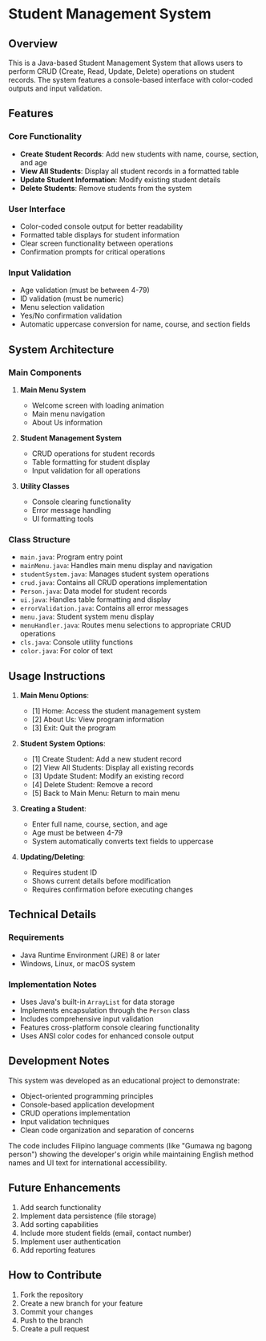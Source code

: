 # Student Management System

## Overview
This is a Java-based Student Management System that allows users to perform CRUD (Create, Read, Update, Delete) operations on student records. The system features a console-based interface with color-coded outputs and input validation.

## Features

### Core Functionality
- **Create Student Records**: Add new students with name, course, section, and age
- **View All Students**: Display all student records in a formatted table
- **Update Student Information**: Modify existing student details
- **Delete Students**: Remove students from the system

### User Interface
- Color-coded console output for better readability
- Formatted table displays for student information
- Clear screen functionality between operations
- Confirmation prompts for critical operations

### Input Validation
- Age validation (must be between 4-79)
- ID validation (must be numeric)
- Menu selection validation
- Yes/No confirmation validation
- Automatic uppercase conversion for name, course, and section fields

## System Architecture

### Main Components
1. **Main Menu System**
   - Welcome screen with loading animation
   - Main menu navigation
   - About Us information

2. **Student Management System**
   - CRUD operations for student records
   - Table formatting for student display
   - Input validation for all operations

3. **Utility Classes**
   - Console clearing functionality
   - Error message handling
   - UI formatting tools

### Class Structure
- `main.java`: Program entry point
- `mainMenu.java`: Handles main menu display and navigation
- `studentSystem.java`: Manages student system operations
- `crud.java`: Contains all CRUD operations implementation
- `Person.java`: Data model for student records
- `ui.java`: Handles table formatting and display
- `errorValidation.java`: Contains all error messages
- `menu.java`: Student system menu display
- `menuHandler.java`: Routes menu selections to appropriate CRUD operations
- `cls.java`: Console utility functions
- `color.java`: For color of text

## Usage Instructions

1. **Main Menu Options**:
   - [1] Home: Access the student management system
   - [2] About Us: View program information
   - [3] Exit: Quit the program

2. **Student System Options**:
   - [1] Create Student: Add a new student record
   - [2] View All Students: Display all existing records
   - [3] Update Student: Modify an existing record
   - [4] Delete Student: Remove a record
   - [5] Back to Main Menu: Return to main menu

3. **Creating a Student**:
   - Enter full name, course, section, and age
   - Age must be between 4-79
   - System automatically converts text fields to uppercase

4. **Updating/Deleting**:
   - Requires student ID
   - Shows current details before modification
   - Requires confirmation before executing changes

## Technical Details

### Requirements
- Java Runtime Environment (JRE) 8 or later
- Windows, Linux, or macOS system

### Implementation Notes
- Uses Java's built-in `ArrayList` for data storage
- Implements encapsulation through the `Person` class
- Includes comprehensive input validation
- Features cross-platform console clearing functionality
- Uses ANSI color codes for enhanced console output

## Development Notes

This system was developed as an educational project to demonstrate:
- Object-oriented programming principles
- Console-based application development
- CRUD operations implementation
- Input validation techniques
- Clean code organization and separation of concerns

The code includes Filipino language comments (like "Gumawa ng bagong person") showing the developer's origin while maintaining English method names and UI text for international accessibility.

## Future Enhancements
1. Add search functionality
2. Implement data persistence (file storage)
3. Add sorting capabilities
4. Include more student fields (email, contact number)
5. Implement user authentication
6. Add reporting features

## How to Contribute
1. Fork the repository
2. Create a new branch for your feature
3. Commit your changes
4. Push to the branch
5. Create a pull request
